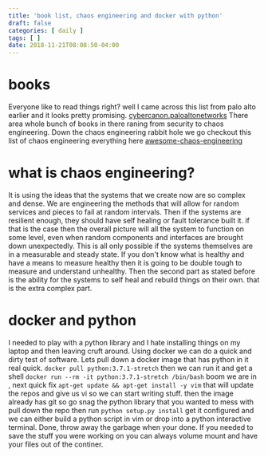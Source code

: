 ```yaml
---
title: 'book list, chaos engineering and docker with python'
draft: false
categories: [ daily ]
tags: [ ]
date: 2018-11-21T08:08:50-04:00
---
```


# books
Everyone like to read things right?   well I came across this list from palo alto earlier and it looks pretty promising. 
[cybercanon.paloaltonetworks](https://cybercanon.paloaltonetworks.com/ "cybercanon.paloaltonetworks")  There area  whole bunch of books in there raning from security to chaos engineering.  Down the chaos engineering rabbit hole we go
checkout this list of chaos engineering everything here [awesome-chaos-engineering](https://github.com/dastergon/awesome-chaos-engineering "awesome-chaos-engineering") 

# what is chaos engineering?
It is using the ideas that the systems that we create now are so complex and dense.  We are engineering the methods that will allow for random services and pieces to fail at random intervals.  Then if the systems are resilient enough, they should have self healing or fault tolerance built it.  if that is the case then the overall picture will all the system to function on some level, even when random components and interfaces are brought down unexpectedly.  This is all only possible if the systems themselves are in a measurable and steady state.  If you don't know what is healthy and have a means to measure healthy then it is going to be double tough to measure and understand unhealthy.  Then the second part as stated before is the ability for the systems to self heal and rebuild things on their own. that is the extra complex part. 

# docker and python
I needed to play with a python library and I hate installing things on my laptop and then leaving cruft around.  Using docker we can do a quick and dirty test of software.
Lets pull down a docker image that has python in it real quick.
`docker pull python:3.7.1-stretch`
then we can run it and get a shell
`docker run --rm -it python:3.7.1-stretch /bin/bash`
boom we are in , next quick fix `apt-get update && apt-get install -y vim`
that will update the repos and give us vi so we can start writing stuff.   then the image already has git so go snag the python library that you wanted to mess with pull down the repo then run `python setup.py install` get it configured and we can either build a python script in vim or drop into a python interactive terminal.  Done,  throw away the garbage when your done.
If you needed to save the stuff you were working on you can always volume mount and have your files out of the continer. 